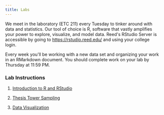 ```yaml
---
title: Labs
---
```


We meet in the laboratory (ETC 211) every Tuesday to tinker around with data and statistics. Our tool of choice is R, software that vastly amplifies your power to explore, visualize, and model data. Reed's RStudio Server is accessible by going to https://rstudio.reed.edu/ and using your college login.

Every week you'll be working with a new data set and organizing your work in an RMarkdown document. You should complete work on your lab by Thursday at 11:59 PM.

### Lab Instructions

1. [Introduction to R and RStudio](/labs/01-Introduction-to-R-and-RStudio.html)

2. [Thesis Tower Sampling](/handouts/handout-sampling-theses.pdf)

3. [Data Visualization](/labs/Data-Visualization.html)
